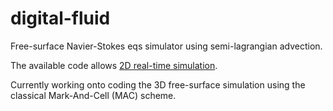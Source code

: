 digital-fluid
=============

Free-surface Navier-Stokes eqs simulator using semi-lagrangian advection.

The available code allows [2D real-time simulation](http://stc0.co.uk/pf_envelope/xapps/digitalfluid/digitalfluid.mov).

Currently working onto coding the 3D free-surface simulation using the classical Mark-And-Cell (MAC) scheme.

